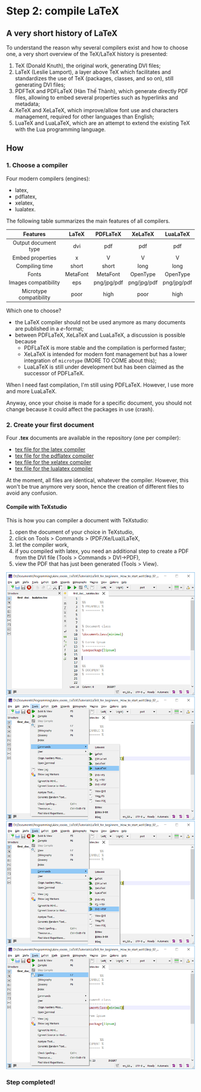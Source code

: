 
Step 2: compile LaTeX
=====================



A very short history of LaTeX
-----------------------------


To understand the reason why several compilers exist and how to choose one, 
a very short overview of the TeX/LaTeX history is presented:
1. TeX (Donald Knuth), the original work, generating DVI files;
2. LaTeX (Leslie Lamport), a layer above TeX which facilitates and standardizes
the use of TeX (packages, classes, and so on), still generating DVI files;
3. PDFTeX and PDFLaTeX (Hàn Thế Thành), which generate directly PDF files, 
allowing to embed several properties such as hyperlinks and metadata;
4. XeTeX and XeLaTeX, which improve/allow font use and characters management,
required for other languages than English;
5. LuaTeX and LuaLaTeX, which are an attempt to extend the existing TeX
with the Lua programming language.



How
----


### 1. Choose a compiler

Four modern compilers (engines):
* latex,
* pdflatex,
* xelatex,
* lualatex.

The following table summarizes the main features of all compilers.

| Features				| LaTeX		| PDFLaTeX	| XeLaTeX	| LuaLaTeX	|
| :------:				| :----:	| :------:	| :-----:	| :------:	|
| Output document type	| dvi		| pdf   	| pdf   	| pdf   	| 
| Embed properties		| x			| 	V		| 	V		| 	V 		| 
| Compiling time		| short		| short		| long		| long		|
| Fonts   				| MetaFont	| MetaFont	| OpenType	| OpenType 	|
| Images compatibility	|	eps		| png/jpg/pdf | png/jpg/pdf | png/jpg/pdf |
| Microtype	compatibility	| poor	| high		| poor		| high		|

Which one to choose?
* the LaTeX compiler should not be used anymore
  as many documents are published in a _e_-format;
* between PDFLaTeX, XeLaTeX and LuaLaTeX, a discussion is possible because
	* PDFLaTeX is more stable and the compilation is performed faster;
	* XeLaTeX is intended for modern font management
	  but has a lower integration of `microtype` (MORE TO COME about this);
	* LuaLaTeX is still under development
	  but has been claimed as the successor of PDFLaTeX.

When I need fast compilation, I'm still using PDFLaTeX.
However, I use more and more LuaLaTeX.

Anyway, once your choise is made for a specific document,
you should not change because it could affect the packages in use (crash).


### 2. Create your first document

Four **.tex** documents are available in the repository (one per compiler):
* [tex file for the latex compiler](first_doc__latex.tex)
* [tex file for the pdflatex compiler](first_doc__pdflatex.tex)
* [tex file for the xelatex compiler](first_doc__xelatex.tex)
* [tex file for the lualatex compiler](first_doc__lualatex.tex)

At the moment, all files are identical, whatever the compiler.
However, this won't be true anymore very soon,
hence the creation of different files to avoid any confusion.

#### Compile with TeXstudio

This is how you can compiler a document with TeXstudio:
1. open the document of your choice in TeXstudio,
2. click on Tools > Commands > (PDF/Xe/Lua)LaTeX,
3. let the compiler work,
4. if you compiled with latex, you need an additional step to create a PDF from the DVI file
(Tools > Commands > DVI->PDF),
5. view the PDF that has just been generated (Tools > View).

![TeXstudio](images/TeXstudio_01__start.PNG "TeXstudio with a document opened.")
![TeXstudio menu A](images/TeXstudio_02__compilation_menu.PNG "TeXstudio: compilation menu.")
![TeXstudio menu B](images/TeXstudio_03__dvi2pdf.PNG "TeXstudio: DVI -> PDF.")
![TeXstudio menu C](images/TeXstudio_04__view.PNG "TeXstudio: view PDF.")


### Step completed!
